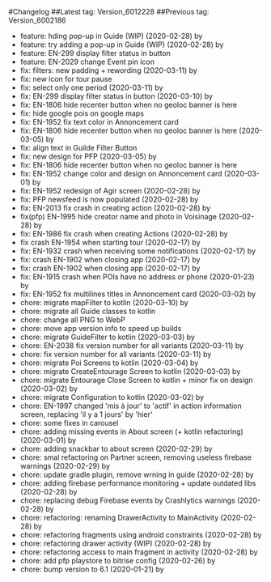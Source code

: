 #Changelog
##Latest tag: Version_6012228
##Previous tag: Version_6002186
* feature: hding pop-up in Guide (WIP) (2020-02-28) by <Francois Pellissier>
* feature: try adding a pop-up in Guide (WIP) (2020-02-28) by <Francois Pellissier>
* feature: EN-299 display filter status in button 
* feature: EN-2029 change Event pin icon 
* fix: filters: new padding + rewording (2020-03-11) by <Francois Pellissier>
* fix: new icon for tour pause 
* fix: select only one period (2020-03-11) by <Francois Pellissier>
* fix: EN-299 display filter status in button (2020-03-10) by <Francois Pellissier>
* fix: EN-1806 hide recenter button when no geoloc banner is here 
* fix: hide google pois on google maps 
* fix: EN-1952 fix text color in Annoncement card 
* fix: EN-1806 hide recenter button when no geoloc banner is here (2020-03-05) by <Francois Pellissier>
* fix: align text in Guilde Filter Button 
* fix: new design for PFP (2020-03-05) by <Francois Pellissier>
* fix: EN-1806 hide recenter button when no geoloc banner is here 
* fix: EN-1952 change color and design on Annoncement card (2020-03-01) by <Francois Pellissier>
* fix: EN-1952 redesign of Agir screen (2020-02-28) by <Francois Pellissier>
* fix: PFP newsfeed is now populated (2020-02-28) by <Francois Pellissier>
* fix: EN-2013 fix crash in creating action (2020-02-28) by <Francois Pellissier>
* fix(pfp) EN-1995 hide creator name and photo in Voisinage (2020-02-28) by <Francois Pellissier>
* fix: EN-1986 fix crash when creating Actions (2020-02-28) by <Francois Pellissier>
* fix crash EN-1954 when starting tour (2020-02-17) by <Francois Pellissier>
* fix: EN-1932 crash when receiving some notifications (2020-02-17) by <Francois Pellissier>
* fix: crash EN-1902 when closing app (2020-02-17) by <Francois Pellissier>
* fix: crash EN-1902 when closing app (2020-02-17) by <Francois Pellissier>
* fix: EN-1915 crash when POIs have no address or phone (2020-01-23) by <Francois Pellissier>
* fix: EN-1952 fix multilines titles in Annoncement card (2020-03-02) by <Francois Pellissier>
* chore: migrate mapFilter to kotlin (2020-03-10) by <Francois Pellissier>
* chore: migrate all Guide classes to kotlin 
* chore: change all PNG to WebP 
* chore: move app version info to speed up builds 
* chore: migrate GuideFilter to kotlin (2020-03-03) by <Francois Pellissier>
* chore: EN-2038 fix version number for all variants (2020-03-11) by <Francois Pellissier>
* chore: fix version number for all variants (2020-03-11) by <Francois Pellissier>
* chore: migrate Poi Screens to kotlin (2020-03-04) by <Francois Pellissier>
* chore: migrate CreateEntourage Screen to kotlin (2020-03-03) by <Francois Pellissier>
* chore: migrate Entourage Close Screen to kotlin + minor fix on design (2020-03-02) by <Francois Pellissier>
* chore: migrate Configuration to kotlin (2020-03-02) by <Francois Pellissier>
* chore: EN-1997 changed 'mis à jour' to 'actif' in action information screen, replacing 'il y a 1 jours' by 'hier' 
* chore: some fixes in carousel 
* chore: adding missing events in About screen (+ kotlin refactoring) (2020-03-01) by <Francois Pellissier>
* chore: adding snackbar to about screen (2020-02-29) by <Francois Pellissier>
* chore: smal refactoring on Partner screen, removing useless firebase warnings (2020-02-29) by <Francois Pellissier>
* chore: update gradle plugin, remove wrning in guide (2020-02-28) by <Francois Pellissier>
* chore: adding firebase performance monitoring + update outdated libs (2020-02-28) by <Francois Pellissier>
* chore: replacing debug Firebase events by Crashlytics warnings (2020-02-28) by <Francois Pellissier>
* chore: refactoring: renaming DrawerActivity to MainActivity (2020-02-28) by <Francois Pellissier>
* chore: refactoring fragments using android constraints (2020-02-28) by <Francois Pellissier>
* chore: refactoring drawer activity (WIP) (2020-02-28) by <Francois Pellissier>
* chore: refactoring access to main fragment in activity (2020-02-28) by <Francois Pellissier>
* chore: add pfp playstore to bitrise config (2020-02-26) by <Francois Pellissier>
* chore: bump version to 6.1 (2020-01-21) by <Francois Pellissier>
